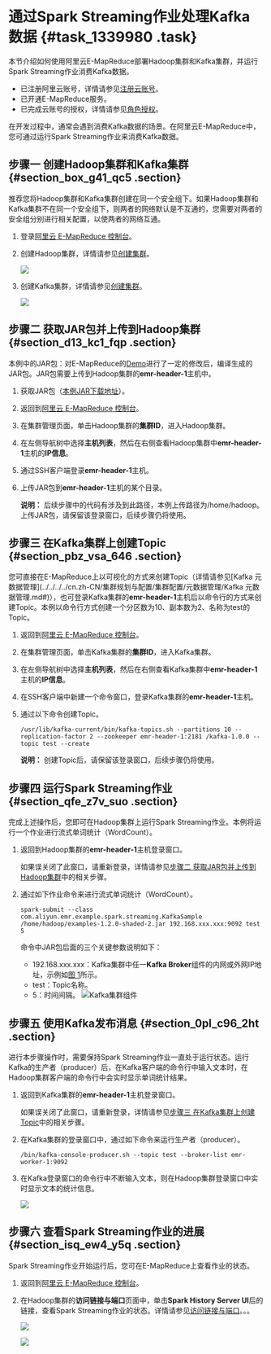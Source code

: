 # 通过Spark Streaming作业处理Kafka数据 {#task_1339980 .task}

本节介绍如何使用阿里云E-MapReduce部署Hadoop集群和Kafka集群，并运行Spark Streaming作业消费Kafka数据。

-   已注册阿里云账号，详情请参见[注册云账号](http://help.aliyun.com/knowledge_detail/5974387.html)。
-   已开通E-MapReduce服务。
-   已完成云账号的授权，详情请参见[角色授权](../../../../cn.zh-CN/集群规划与配置/集群规划/角色授权.md#)。

在开发过程中，通常会遇到消费Kafka数据的场景。在阿里云E-MapReduce中，您可通过运行Spark Streaming作业来消费Kafka数据。

## 步骤一 创建Hadoop集群和Kafka集群 {#section_box_g41_qc5 .section}

推荐您将Hadoop集群和Kafka集群创建在同一个安全组下。如果Hadoop集群和Kafka集群不在同一个安全组下，则两者的网络默认是不互通的，您需要对两者的安全组分别进行相关配置，以使两者的网络互通。

1.  登录[阿里云 E-MapReduce 控制台](https://emr.console.aliyun.com)。
2.  创建Hadoop集群，详情请参见[创建集群](../../../../cn.zh-CN/快速入门/步骤三：创建集群.md#)。 

    ![](http://static-aliyun-doc.oss-cn-hangzhou.aliyuncs.com/assets/img/1068351/156514221852748_zh-CN.png)

3.  创建Kafka集群，详情请参见[创建集群](../../../../cn.zh-CN/快速入门/步骤三：创建集群.md#)。 

    ![](http://static-aliyun-doc.oss-cn-hangzhou.aliyuncs.com/assets/img/1068351/156514221852756_zh-CN.png)


## 步骤二 获取JAR包并上传到Hadoop集群 {#section_d13_kc1_fqp .section}

本例中的JAR包：对E-MapReduce的[Demo](https://github.com/aliyun/aliyun-emapreduce-demo)进行了一定的修改后，编译生成的JAR包。JAR包需要上传到Hadoop集群的**emr-header-1**主机中。

1.  获取JAR包（[本例JAR下载地址](http://docs-aliyun.cn-hangzhou.oss.aliyun-inc.com/assets/attach/126974/cn_zh/1563960119361/examples-1.2.0-shaded-2.jar.zip)）。
2.  返回到[阿里云 E-MapReduce 控制台](https://emr.console.aliyun.com)。
3.  在集群管理页面，单击Hadoop集群的**集群ID**，进入Hadoop集群。
4.  在左侧导航树中选择**主机列表**，然后在右侧查看Hadoop集群中**emr-header-1**主机的**IP信息**。
5.  通过SSH客户端登录**emr-header-1**主机。
6.  上传JAR包到**emr-header-1**主机的某个目录。 

    **说明：** 后续步骤中的代码有涉及到此路径，本例上传路径为/home/hadoop。上传JAR包，请保留该登录窗口，后续步骤仍将使用。


## 步骤三 在Kafka集群上创建Topic {#section_pbz_vsa_646 .section}

您可直接在E-MapReduce上以可视化的方式来创建Topic（详情请参见[Kafka 元数据管理](../../../../cn.zh-CN/集群规划与配置/集群配置/元数据管理/Kafka 元数据管理.md#)），也可登录Kafka集群的**emr-header-1**主机后以命令行的方式来创建Topic。本例以命令行方式创建一个分区数为10、副本数为2、名称为test的Topic。

1.  返回到[阿里云 E-MapReduce 控制台](https://emr.console.aliyun.com)。
2.  在集群管理页面，单击Kafka集群的**集群ID**，进入Kafka集群。
3.  在左侧导航树中选择**主机列表**，然后在右侧查看Kafka集群中**emr-header-1**主机的**IP信息**。
4.  在SSH客户端中新建一个命令窗口，登录Kafka集群的**emr-header-1**主机。
5.  通过以下命令创建Topic。 

    ``` {#codeblock_119_g13_3pu}
    /usr/lib/kafka-current/bin/kafka-topics.sh --partitions 10 --replication-factor 2 --zookeeper emr-header-1:2181 /kafka-1.0.0 --topic test --create
    ```

    **说明：** 创建Topic后，请保留该登录窗口，后续步骤仍将使用。


## 步骤四 运行Spark Streaming作业 {#section_qfe_z7v_suo .section}

完成上述操作后，您即可在Hadoop集群上运行Spark Streaming作业。本例将运行一个作业进行流式单词统计（WordCount）。

1.  返回到Hadoop集群的**emr-header-1**主机登录窗口。 

    如果误关闭了此窗口，请重新登录，详情请参见[步骤二 获取JAR包并上传到Hadoop集群](#section_d13_kc1_fqp)中的相关步骤。

2.  通过如下作业命令来进行流式单词统计（WordCount）。 

    ``` {#codeblock_7dp_3o1_3ds}
    spark-submit --class com.aliyun.emr.example.spark.streaming.KafkaSample  /home/hadoop/examples-1.2.0-shaded-2.jar 192.168.xxx.xxx:9092 test 5
    ```

    命令中JAR包后面的三个关键参数说明如下：

    -   192.168.xxx.xxx：Kafka集群中任一**Kafka Broker**组件的内网或外网IP地址，示例如[图 1](#fig_q4m_t9y_c1d)所示。
    -   test：Topic名称。
    -   5：时间间隔。
    ![](images/52814_zh-CN.png "Kafka集群组件")


## 步骤五 使用Kafka发布消息 {#section_0pl_c96_2ht .section}

进行本步骤操作时，需要保持Spark Streaming作业一直处于运行状态。运行Kafka的生产者（producer）后，在Kafka客户端的命令行中输入文本时，在Hadoop集群客户端的命令行中会实时显示单词统计结果。

1.  返回到Kafka集群的**emr-header-1**主机登录窗口。 

    如果误关闭了此窗口，请重新登录，详情请参见[步骤三 在Kafka集群上创建Topic](#section_pbz_vsa_646)中的相关步骤。

2.  在Kafka集群的登录窗口中，通过如下命令来运行生产者（producer）。 

    ``` {#codeblock_60n_8m8_azb}
    /bin/kafka-console-producer.sh --topic test --broker-list emr-worker-1:9092
    ```

3.  在Kafka登录窗口的命令行中不断输入文本，则在Hadoop集群登录窗口中实时显示文本的统计信息。 

    ![](http://static-aliyun-doc.oss-cn-hangzhou.aliyuncs.com/assets/img/1068351/156514221952840_zh-CN.png)


## 步骤六 查看Spark Streaming作业的进展 {#section_isq_ew4_y5q .section}

Spark Streaming作业开始运行后，您可在E-MapReduce上查看作业的状态。

1.  返回到[阿里云 E-MapReduce 控制台](https://emr.console.aliyun.com)。
2.  在Hadoop集群的**访问链接与端口**页面中，单击**Spark History Server UI**后的链接，查看Spark Streaming作业的状态。详情请参见[访问链接与端口](https://help.aliyun.com/document_detail/48712.html)。。。 

    ![](http://static-aliyun-doc.oss-cn-hangzhou.aliyuncs.com/assets/img/1068351/156514221952852_zh-CN.png)

    ![](http://static-aliyun-doc.oss-cn-hangzhou.aliyuncs.com/assets/img/1068351/156514221952855_zh-CN.png)


